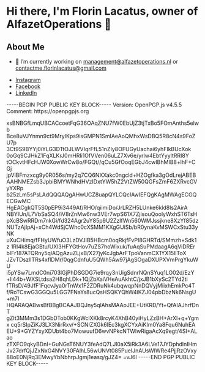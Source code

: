 <!DOCTYPE html>
<html lang="en">
<head>
    <meta charset="UTF-8">
    <meta name="viewport" content="width=device-width, initial-scale=1.0">
    <title>AlfazetOperations Profile</title>
</head>
<body>
    <h1>Hi there, I'm Florin Lacatus, owner of AlfazetOperations 👋</h1>
    <h2>About Me</h2>
    <ul>
        <li>🔭 I’m currently working on <a href="https://github.com/AlfazetOperations/
        <li>👯 I’m looking to collaborate on Business Administration Digitalization</li>

     https://www.kvk.nl/bestellen/#/93221495000058781757?origin=search   <li>

📫 How to contact me: <a href="mailto:management@alfazetoperations.nl">management@alfazetoperations.nl</a> or <a href="mailto:contactme.florinlacatus@gmail.com">contactme.florinlacatus@gmail.com</a></li>
    </ul>
    <ul>
        <li><a href="https://www.instagram.com/eternitas98?igsh=ZG91ZzgxOWVqOGQx">Instagram</a></li>
        <li><a href="https://www.facebook.com/share/18pdCmH8H9/">Facebook</a></li>
        <li><a href="https://www.linkedin.com/in/florin-lacatus-879085238?utm_source=share&utm_campaign=share_via&utm_content=profile&utm_medium=android_app">LinkedIn</a></li>
    </ul>
</body>
</html>
-----BEGIN PGP PUBLIC KEY BLOCK-----
Version: OpenPGP.js v4.5.5
Comment: https://openpgpjs.org

xsBNBGfLmqUBCACcoetFqG36OAqZNU7fW0EbUjZ3tjTxBo5FOmAnths5elwb
Bce8uVJYnmn9ct9MryIKps9isGMPN1SmIAeAoQMhxWsDBQ5R8cN4s9FoZU7p
3Ct9S9BYYj0iYLG3DTtOJLWVIqrFfL51nZIy8OFUGyUachai6yhFIkBUcXok
0oGq9CJHkZ1FqXLKrJ0mHRli1OfVVen06uLZ7Xv6e/yrlw4EbtYyyltRRI8Y
tOCkvtHFcHJW0XowWrCw8o/FGQt//qCu5GfOoqEGbJ4cwIBhMIB8+lhF+CGj
jpVlBFmzxcg9y0R056s/my2q7CQ6NXXakc0ngcld+HZOgfka3gOdLrejABEB
AAHNMEZsb3JpbiBMYWNhdHVzIDxtYW5hZ2VtZW50QGFsZmF6ZXRvcGVyYXRp
b25zLm5sPsLAdQQQAQgAHwUCZ8uapQYLCQcIAwIEFQgKAgMWAgECGQECGwMC
HgEACgkQT5S0pEP9i3449Af/RHO/qiimiDo/JrLRZH5LUnke6kld8ls2AirA
NBYIUn/L7VbSaSQ4/iV8rZnMw6nw3VEr7wpS61X7ZjisouQoolyWxhST6TsH
pXcBSwRRDm7nkGi/fd324Agr2uY85p9U2ZzIfWn560WMJssjkne8XzYf85dz
NUTzAjIpAj+xCh4WdSjCWhc0cXSMM1KXgGUiSb/bR0ynaKvMSWCxStu33yNK
uXuCHimq/fFHyUWfuO3LzDVJIB5HBcm0oqRkjfFvPI8GHRTd/SMmzh+Sdk1z
1RI4k8EjaGBtu/UXl3HFYGtHov7uZS7hoWixuk/fuAqSuPMdaagA6qViDREr
bIFr187ATQRny5qlAQgAzuZLjxB/X27jyKcJgbArFTpoVanmCX1YX15llToX
JZvTDszlITRs4xflDMr/0qgCdnfuU5QWh5Aw97jAgSOgaDXUPXVmPrgYkuWU
i5pYSw7LmdC0ni703lGjPhDSGDG7ie9rqy3nUigSdnrNQnSYuq1LO02d/EzY
+li44b+WXSLtdsa2H8qhLDk+1QjZbXaiVHeAuAkhtC/jxJB1bXySc2TYd2ti
fTRsD/49JfF1FqcvJya0rTnWx1F2ZDRuNk4ubqwqpNnDQVyjMiixhEmkPc4T
f/RoTCswG3GGQu5LGG7FNaYs8ucQsHSQKYQhW4iKZJ04pbDbzNk6NsgU+m7I
HQARAQABwsBfBBgBCAAJBQJny5qlAhsMAAoJEE+UtKRD/Yt+QfAIAJhrfDnT
gZIt3MMm3s1DGbDTob0KKgWclXKk8rcyK4XhB40yiHyLZzBH+ArXI+q+Ygmx
cq5rSIpZiKJ3LX3NirRxv/+SCNIZXGk6lEc3kgXCYxAiKIm0Ya8Fqu6NuhEA
EU+9+GYZYxyXDUbt4bo7MowuufD6wvNPkcNTWlwRigaAcXq9egt/4SI+ALao
zTXFO9qkyBDnI+GuNGsT6NUY3feAdQ7LJl0aX5iRk3A6LVe17JYDphdlnIHm
Jv27drfQjJZxNxG4NVY30FAlhL56wUNVt085PueIJnAUsWIWRe4PjjRzOVxy
88oE0NjRq3EMwyYbNbhrpJgmj1easq/gJZ4=
=vJ6l
-----END PGP PUBLIC KEY BLOCK-----
